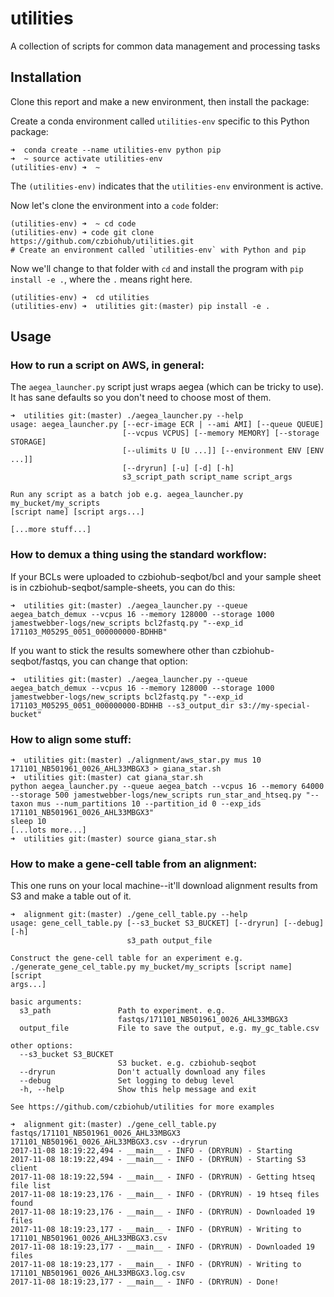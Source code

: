 # utilities
A collection of scripts for common data management and processing tasks

## Installation

Clone this report and make a new environment, then install the package:

Create a conda environment called `utilities-env` specific to this Python package:

```
➜  conda create --name utilities-env python pip
➜  ~ source activate utilities-env
(utilities-env) ➜  ~ 
```
The `(utilities-env)` indicates that the `utilities-env` environment is active.

Now let's clone the environment into a `code` folder:

```
(utilities-env) ➜  ~ cd code 
(utilities-env) ➜ code git clone https://github.com/czbiohub/utilities.git
# Create an environment called `utilities-env` with Python and pip
```

Now we'll change to that folder with `cd` and install the program with `pip install -e .`, where the `.` means right here.

```
(utilities-env) ➜  cd utilities
(utilities-env) ➜  utilities git:(master) pip install -e .
```

## Usage

### How to run a script on AWS, in general:

The `aegea_launcher.py` script just wraps aegea (which can be tricky to use). It has sane defaults so you don't need to choose most of them.

```
➜  utilities git:(master) ./aegea_launcher.py --help 
usage: aegea_launcher.py [--ecr-image ECR | --ami AMI] [--queue QUEUE]
                         [--vcpus VCPUS] [--memory MEMORY] [--storage STORAGE]
                         [--ulimits U [U ...]] [--environment ENV [ENV ...]]
                         [--dryrun] [-u] [-d] [-h]
                         s3_script_path script_name script_args

Run any script as a batch job e.g. aegea_launcher.py my_bucket/my_scripts
[script name] [script args...]

[...more stuff...]
```

### How to demux a thing using the standard workflow:

If your BCLs were uploaded to czbiohub-seqbot/bcl and your sample sheet is in czbiohub-seqbot/sample-sheets, you can do this:

```
➜  utilities git:(master) ./aegea_launcher.py --queue aegea_batch_demux --vcpus 16 --memory 128000 --storage 1000 jamestwebber-logs/new_scripts bcl2fastq.py "--exp_id 171103_M05295_0051_000000000-BDHHB"
```

If you want to stick the results somewhere other than czbiohub-seqbot/fastqs, you can change that option:

```
➜  utilities git:(master) ./aegea_launcher.py --queue aegea_batch_demux --vcpus 16 --memory 128000 --storage 1000 jamestwebber-logs/new_scripts bcl2fastq.py "--exp_id 171103_M05295_0051_000000000-BDHHB --s3_output_dir s3://my-special-bucket"
```


### How to align some stuff:

```
➜  utilities git:(master) ./alignment/aws_star.py mus 10 171101_NB501961_0026_AHL33MBGX3 > giana_star.sh
➜  utilities git:(master) cat giana_star.sh 
python aegea_launcher.py --queue aegea_batch --vcpus 16 --memory 64000 --storage 500 jamestwebber-logs/new_scripts run_star_and_htseq.py "--taxon mus --num_partitions 10 --partition_id 0 --exp_ids 171101_NB501961_0026_AHL33MBGX3"
sleep 10
[...lots more...]
➜  utilities git:(master) source giana_star.sh 
```


### How to make a gene-cell table from an alignment:

This one runs on your local machine--it'll download alignment results from S3 and make a table out of it.

```
➜  alignment git:(master) ./gene_cell_table.py --help
usage: gene_cell_table.py [--s3_bucket S3_BUCKET] [--dryrun] [--debug] [-h]
                          s3_path output_file

Construct the gene-cell table for an experiment e.g.
./generate_gene_cel_table.py my_bucket/my_scripts [script name] [script
args...]

basic arguments:
  s3_path               Path to experiment. e.g.
                        fastqs/171101_NB501961_0026_AHL33MBGX3
  output_file           File to save the output, e.g. my_gc_table.csv

other options:
  --s3_bucket S3_BUCKET
                        S3 bucket. e.g. czbiohub-seqbot
  --dryrun              Don't actually download any files
  --debug               Set logging to debug level
  -h, --help            Show this help message and exit

See https://github.com/czbiohub/utilities for more examples

➜  alignment git:(master) ./gene_cell_table.py fastqs/171101_NB501961_0026_AHL33MBGX3 171101_NB501961_0026_AHL33MBGX3.csv --dryrun 
2017-11-08 18:19:22,494 - __main__ - INFO - (DRYRUN) - Starting
2017-11-08 18:19:22,494 - __main__ - INFO - (DRYRUN) - Starting S3 client
2017-11-08 18:19:22,594 - __main__ - INFO - (DRYRUN) - Getting htseq file list
2017-11-08 18:19:23,176 - __main__ - INFO - (DRYRUN) - 19 htseq files found
2017-11-08 18:19:23,176 - __main__ - INFO - (DRYRUN) - Downloaded 19 files
2017-11-08 18:19:23,177 - __main__ - INFO - (DRYRUN) - Writing to 171101_NB501961_0026_AHL33MBGX3.csv
2017-11-08 18:19:23,177 - __main__ - INFO - (DRYRUN) - Downloaded 19 files
2017-11-08 18:19:23,177 - __main__ - INFO - (DRYRUN) - Writing to 171101_NB501961_0026_AHL33MBGX3.log.csv
2017-11-08 18:19:23,177 - __main__ - INFO - (DRYRUN) - Done!

```

